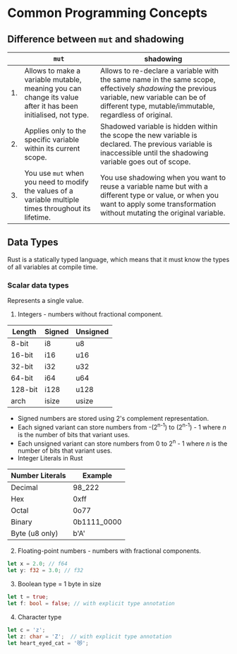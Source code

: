 # Common Programming Concepts
## Difference between `mut` and shadowing

|     | `mut`                                                                                                        | shadowing                                                                                                                                                                                              |
| --- | ------------------------------------------------------------------------------------------------------------ | ------------------------------------------------------------------------------------------------------------------------------------------------------------------------------------------------------ |
| 1.  | Allows to make a variable mutable, meaning you can change its value after it has been initialised, not type. | Allows to re-declare a variable with the same name in the same scope, effectively *shadowing* the previous variable, new variable can be of different type, mutable/immutable, regardless of original. |
| 2.  | Applies only to the specific variable within its current scope.                                              | Shadowed variable is hidden within the scope the new variable is declared. The previous variable is inaccessible until the shadowing variable goes out of scope.                                       |
| 3.  | You use `mut` when you need to modify the values of a variable multiple times throughout its lifetime.       | You use shadowing when you want to reuse a variable name but with a different type or value, or when you want to apply some transformation without mutating the original variable.                     |
## Data Types
Rust is a statically typed language, which means that it must know the types of all variables at compile time.

### Scalar data types
Represents a single value.
1. Integers - numbers without fractional component.
   
| Length  | Signed | Unsigned |
| ------- | ------ | -------- |
| 8-bit   | i8     | u8       |
| 16-bit  | i16    | u16      |
| 32-bit  | i32    | u32      |
| 64-bit  | i64    | u64      |
| 128-bit | i128   | u128     |
| arch    | isize  | usize    |

   - Signed numbers are stored using 2's complement representation.
   - Each signed variant can store numbers from -(2<sup>n-1</sup>) to (2<sup>n-1</sup>) - 1 where *n* is the number of bits that variant uses.
   - Each unsigned variant can store numbers from 0 to 2<sup>n</sup> - 1 where *n* is the number of bits that variant uses.
   - Integer Literals in Rust
     

| Number Literals | Example |
| --------------- | ------- |
| Decimal | 98_222 |
| Hex	|0xff|
| Octal	|0o77|
| Binary	|0b1111_0000|
| Byte (u8 only)	|b'A'|

2. Floating-point numbers - numbers with fractional components.

```rust
let x = 2.0; // f64
let y: f32 = 3.0; // f32
```

3. Boolean type = 1 byte in size

```rust
let t = true;
let f: bool = false; // with explicit type annotation
```

4. Character type

```rust
let c = 'z';
let z: char = 'Z';  // with explicit type annotation
let heart_eyed_cat = '😻';
```

